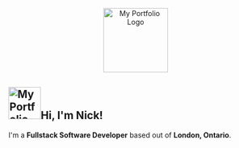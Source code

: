 <p align="center">
<img src="https://nicholasireland.ca/images/logo.svg" alt="My Portfolio Logo" width="128" height="128"/>
</p>

<h2 size="64px"><img src="https://nicholasireland.ca/images/alien.svg" alt="My Portfolio Logo" width="64" height="64"/>Hi, I'm Nick!</h2>

I'm a **Fullstack Software Developer** based out of __London, Ontario__.
